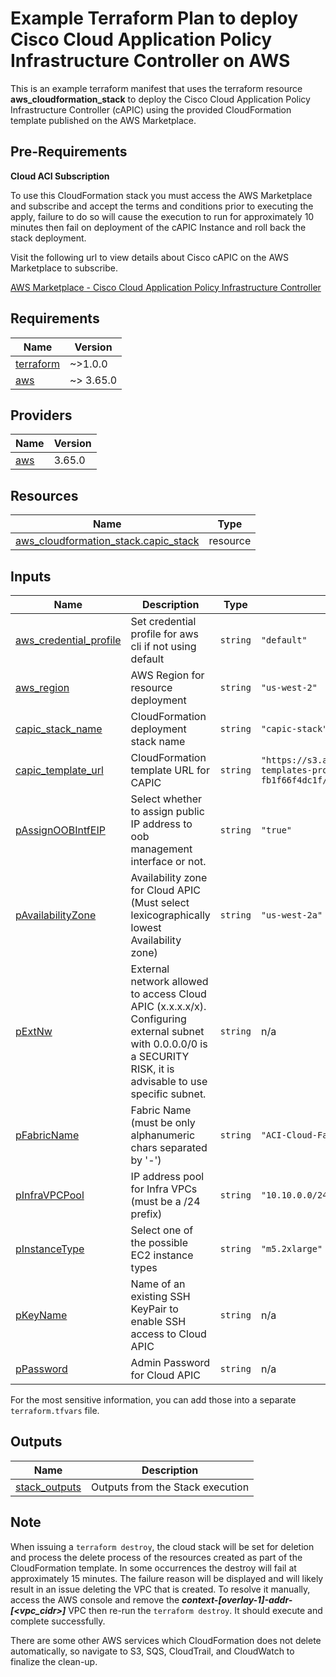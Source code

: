 # Example Terraform Plan to deploy Cisco Cloud Application Policy Infrastructure Controller on AWS

This is an example terraform manifest that uses the terraform resource **aws_cloudformation_stack** to deploy the Cisco Cloud Application Policy Infrastructure Controller (cAPIC) using the provided CloudFormation template published on the AWS Marketplace.

## Pre-Requirements

**Cloud ACI Subscription**

To use this CloudFormation stack you must access the AWS Marketplace and subscribe and accept the terms and conditions prior to executing the apply, failure to do so will cause the execution to run for approximately 10 minutes then fail on deployment of the cAPIC Instance and roll back the stack deployment.

Visit the following url to view details about Cisco cAPIC on the AWS Marketplace to subscribe.

[AWS Marketplace - Cisco Cloud Application Policy Infrastructure Controller](https://aws.amazon.com/marketplace/pp/prodview-2ik24m2crp3h4?sr=0-13&ref_=beagle&applicationId=AWSMPContessa)

<!-- BEGIN_TF_DOCS -->
## Requirements

| Name | Version |
|------|---------|
| <a name="requirement_terraform"></a> [terraform](#requirement\_terraform) | ~>1.0.0 |
| <a name="requirement_aws"></a> [aws](#requirement\_aws) | ~> 3.65.0 |

## Providers

| Name | Version |
|------|---------|
| <a name="provider_aws"></a> [aws](#provider\_aws) | 3.65.0 |

## Resources

| Name | Type |
|------|------|
| [aws_cloudformation_stack.capic_stack](https://registry.terraform.io/providers/hashicorp/aws/latest/docs/resources/cloudformation_stack) | resource |

## Inputs

| Name | Description | Type | Default | Required |
|------|-------------|------|---------|:--------:|
| <a name="input_aws_credential_profile"></a> [aws\_credential\_profile](#input\_aws\_credential\_profile) | Set credential profile for aws cli if not using default | `string` | `"default"` | no |
| <a name="input_aws_region"></a> [aws\_region](#input\_aws\_region) | AWS Region for resource deployment | `string` | `"us-west-2"` | no |
| <a name="input_capic_stack_name"></a> [capic\_stack\_name](#input\_capic\_stack\_name) | CloudFormation deployment stack name | `string` | `"capic-stack"` | no |
| <a name="input_capic_template_url"></a> [capic\_template\_url](#input\_capic\_template\_url) | CloudFormation template URL for CAPIC | `string` | `"https://s3.amazonaws.com/awsmp-fulfillment-cf-templates-prod/6cad9a0e-821a-4f03-881e-fb1f66f4dc1f/701f86dae59c46b1994f687f85e0aca3.template"` | no |
| <a name="input_pAssignOOBIntfEIP"></a> [pAssignOOBIntfEIP](#input\_pAssignOOBIntfEIP) | Select whether to assign public IP address to oob management interface or not. | `string` | `"true"` | no |
| <a name="input_pAvailabilityZone"></a> [pAvailabilityZone](#input\_pAvailabilityZone) | Availability zone for Cloud APIC (Must select lexicographically lowest Availability zone) | `string` | `"us-west-2a"` | no |
| <a name="input_pExtNw"></a> [pExtNw](#input\_pExtNw) | External network allowed to access Cloud APIC (x.x.x.x/x). Configuring external subnet with 0.0.0.0/0 is a SECURITY RISK, it is advisable to use specific subnet. | `string` | n/a | yes |
| <a name="input_pFabricName"></a> [pFabricName](#input\_pFabricName) | Fabric Name (must be only alphanumeric chars separated by '-') | `string` | `"ACI-Cloud-Fabric"` | no |
| <a name="input_pInfraVPCPool"></a> [pInfraVPCPool](#input\_pInfraVPCPool) | IP address pool for Infra VPCs (must be a /24 prefix) | `string` | `"10.10.0.0/24"` | no |
| <a name="input_pInstanceType"></a> [pInstanceType](#input\_pInstanceType) | Select one of the possible EC2 instance types | `string` | `"m5.2xlarge"` | no |
| <a name="input_pKeyName"></a> [pKeyName](#input\_pKeyName) | Name of an existing SSH KeyPair to enable SSH access to Cloud APIC | `string` | n/a | yes |
| <a name="input_pPassword"></a> [pPassword](#input\_pPassword) | Admin Password for Cloud APIC | `string` | n/a | yes |

For the most sensitive information, you can add those into a separate `terraform.tfvars` file.

## Outputs

| Name | Description |
|------|-------------|
| <a name="output_stack_outputs"></a> [stack\_outputs](#output\_stack\_outputs) | Outputs from the Stack execution |
<!-- END_TF_DOCS -->

## Note
When issuing a ````terraform destroy````, the cloud stack will be set for deletion and process the delete process of the resources created as part of the CloudFormation template. In some occurrences the destroy will fail at approximately 15 minutes. The failure reason will be displayed and will likely result in an issue deleting the VPC that is created. To resolve it manually, access the AWS console and remove the **_context-[overlay-1]-addr-[<vpc_cidr>]_** VPC then re-run the ````terraform destroy````. It should execute and complete successfully.

There are some other AWS services which CloudFormation does not delete automatically, so navigate to S3, SQS, CloudTrail, and CloudWatch to finalize the clean-up.
